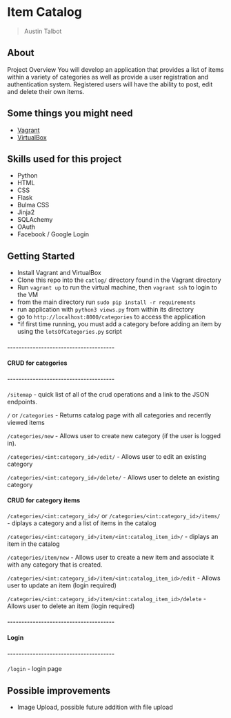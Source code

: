 # Item Catalog

> Austin Talbot

## About

Project Overview
You will develop an application that provides a list of items within a variety of categories as well as provide a user registration and authentication system. Registered users will have the ability to post, edit and delete their own items.

## Some things you might need

- [Vagrant](https://www.vagrantup.com/)
- [VirtualBox](https://www.virtualbox.org/wiki/Downloads)

## Skills used for this project

- Python
- HTML
- CSS
- Flask
- Bulma CSS
- Jinja2
- SQLAchemy
- OAuth
- Facebook / Google Login

## Getting Started

- Install Vagrant and VirtualBox
- Clone this repo into the `catlog/` directory found in the Vagrant directory
- Run `vagrant up` to run the virtual machine, then `vagrant ssh` to login to the VM
- from the main directory run `sudo pip install -r requirements`
- run application with `python3 views.py` from within its directory
- go to `http://localhost:8000/categories` to access the application
- \*if first time running, you must add a category before adding an item by using the `lotsOfCategories.py` script

#### --------------------------------------

#### CRUD for categories

#### --------------------------------------

`/sitemap` - quick list of all of the crud operations and a link to the JSON endpoints.

`/` or `/categories` - Returns catalog page with all categories and recently viewed items

`/categories/new` - Allows user to create new category (if the user is logged in).

`/categories/<int:category_id>/edit/` - Allows user to edit an existing category

`/categories/<int:category_id>/delete/` - Allows user to delete an existing category

#### CRUD for category items

`/categories/<int:category_id>/` or `/categories/<int:category_id>/items/` - diplays a category and a list of items in the catalog

`/categories/<int:category_id>/item/<int:catalog_item_id>/` - diplays an item in the catalog

`/categories/item/new` - Allows user to create a new item and associate it with any category that is created.

`/categories/<int:category_id>/item/<int:catalog_item_id>/edit` - Allows user to update an item (login required)

`/categories/<int:category_id>/item/<int:catalog_item_id>/delete` - Allows user to delete an item (login required)

#### --------------------------------------

#### Login

#### --------------------------------------

`/login` - login page

## Possible improvements

- Image Upload, possible future addition with file upload
